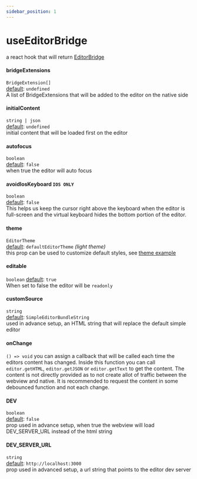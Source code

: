 ```yaml
---
sidebar_position: 1
---
```


# useEditorBridge

a react hook that will return [EditorBridge](./EditorBridge)

#### bridgeExtensions

`BridgeExtension[]`  
<u>default</u>: `undefined`<br />
A list of BridgeExtensions that will be added to the editor on the native side

#### initialContent

`string | json`  
<u>default</u>: `undefined`<br />
initial content that will be loaded first on the editor

#### autofocus

`boolean`  
<u>default</u>: `false`<br />
when true the editor will auto focus

#### avoidIosKeyboard `IOS ONLY`

`boolean`  
<u>default</u>: `false`<br />
This helps us keep the cursor right above the keyboard when the editor is full-screen and the virtual keyboard hides the bottom portion of the editor.

#### theme

`EditorTheme`  
<u>default</u>: `defaultEditorTheme` <i>(light theme)</i><br />
this prop can be used to customize default styles, see [theme example](../examples/customTheme.md)

#### editable

`boolean`
<u>default</u>: `true`<br />
When set to false the editor will be `readonly`

#### customSource

`string`  
<u>default</u>: `SimpleEditorBundleString`<br />
used in advance setup, an HTML string that will replace the default simple editor

#### onChange

`() => void`
you can assign a callback that will be called each time the editors content has changed. Inside this function you can call
`editor.getHTML`, `editor.getJSON` or `editor.getText` to get the content. The content is not directly provided as to not
create allot of traffic between the webview and native. It is recommended to request the content in some debounced function
and not each change.

#### DEV

`boolean`  
<u>default</u>: `false`<br />
prop used in advance setup, when true the webview will load DEV_SERVER_URL instead of the html string

#### DEV_SERVER_URL

`string`  
<u>default</u>: `http://localhost:3000`<br />
prop used in advanced setup, a url string that points to the editor dev server
